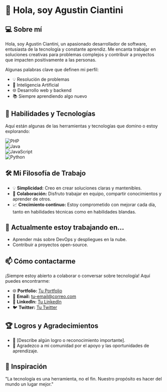 # 👋 Hola, soy Agustin Ciantini

## 💻 Sobre mí

Hola, soy Agustin Ciantini, un apasionado desarrollador de software, entusiasta de la tecnología y constante aprendiz. Me encanta trabajar en soluciones creativas para problemas complejos y contribuir a proyectos que impacten positivamente a las personas.  

Algunas palabras clave que definen mi perfil:  
- 💡 Resolución de problemas  
- 🤖 Inteligencia Artificial  
- 🌐 Desarrollo web y backend  
- 📚 Siempre aprendiendo algo nuevo  

## 🚀 Habilidades y Tecnologías

Aquí están algunas de las herramientas y tecnologías que domino o estoy explorando:  

![PHP](https://img.shields.io/badge/PHP-777BB4?style=for-the-badge&logo=php&logoColor=white)  
![Java](https://img.shields.io/badge/Java-ED8B00?style=for-the-badge&logo=java&logoColor=white)  
![JavaScript](https://img.shields.io/badge/JavaScript-F7DF1E?style=for-the-badge&logo=javascript&logoColor=black)  
![Python](https://img.shields.io/badge/Python-3776AB?style=for-the-badge&logo=python&logoColor=white)  

## 🛠 Mi Filosofía de Trabajo

- 💡 **Simplicidad:** Creo en crear soluciones claras y mantenibles.  
- 🧩 **Colaboración:** Disfruto trabajar en equipo, compartir conocimientos y aprender de otros.  
- 📈 **Crecimiento continuo:** Estoy comprometido con mejorar cada día, tanto en habilidades técnicas como en habilidades blandas.

## 🌱 Actualmente estoy trabajando en...

- Aprender más sobre DevOps y despliegues en la nube.  
- Contribuir a proyectos open-source.  

## 📫 Cómo contactarme

¡Siempre estoy abierto a colaborar o conversar sobre tecnología! Aquí puedes encontrarme:  

- 🌐 **Portfolio:** [Tu Portfolio](https://tu-portfolio.com)  
- 📧 **Email:** tu-email@correo.com  
- 💼 **LinkedIn:** [Tu LinkedIn](https://linkedin.com/in/tu-usuario)  
- 🐦 **Twitter:** [Tu Twitter](https://twitter.com/tu-usuario)  

## 🏆 Logros y Agradecimientos

- 🥇 [Describe algún logro o reconocimiento importante].  
- 🚀 Agradezco a mi comunidad por el apoyo y las oportunidades de aprendizaje.  

## 📖 Inspiración

"La tecnología es una herramienta, no el fin. Nuestro propósito es hacer del mundo un lugar mejor."  
